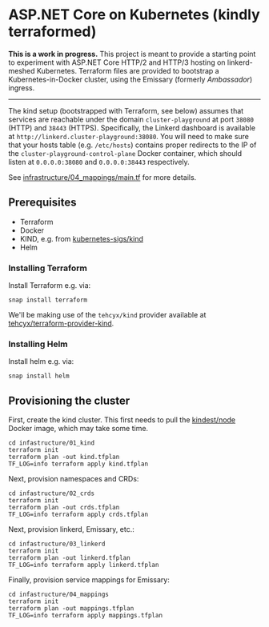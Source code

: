 # ASP.NET Core on Kubernetes (kindly terraformed)

**This is a work in progress.** This project is meant to provide a starting point to experiment with
ASP.NET Core HTTP/2 and HTTP/3 hosting on linkerd-meshed Kubernetes. Terraform files are provided
to bootstrap a Kubernetes-in-Docker cluster, using the Emissary (formerly _Ambassador_) ingress.

---

The kind setup (bootstrapped with Terraform, see below) assumes that services are reachable under the
domain `cluster-playground` at port `38080` (HTTP) and `38443` (HTTPS). Specifically, the Linkerd dashboard
is available at `http://linkerd.cluster-playground:38080`. You will need to make sure that your hosts table
(e.g. `/etc/hosts`) contains proper redirects to the IP of the `cluster-playground-control-plane` Docker container,
which should listen at `0.0.0.0:38080` and `0.0.0.0:38443` respectively.

See [infrastructure/04_mappings/main.tf](infrastructure/04_mappings/main.tf) for more details.

## Prerequisites

- Terraform
- Docker
- KIND, e.g. from [kubernetes-sigs/kind](https://github.com/kubernetes-sigs/kind/releases)
- Helm

### Installing Terraform

Install Terraform e.g. via:

```shell
snap install terraform
```

We'll be making use of the `tehcyx/kind` provider available at [tehcyx/terraform-provider-kind](https://github.com/tehcyx/terraform-provider-kind). 

### Installing Helm

Install helm e.g. via:

```shell
snap install helm
```

## Provisioning the cluster

First, create the kind cluster. This first needs to pull the [kindest/node](https://hub.docker.com/r/kindest/node/)
Docker image, which may take some time.

```shell
cd infastructure/01_kind
terraform init
terraform plan -out kind.tfplan
TF_LOG=info terraform apply kind.tfplan
```

Next, provision namespaces and CRDs:

```shell
cd infastructure/02_crds
terraform init
terraform plan -out crds.tfplan
TF_LOG=info terraform apply crds.tfplan
```

Next, provision linkerd, Emissary, etc.:

```shell
cd infastructure/03_linkerd
terraform init
terraform plan -out linkerd.tfplan
TF_LOG=info terraform apply linkerd.tfplan
```

Finally, provision service mappings for Emissary:

```shell
cd infastructure/04_mappings
terraform init
terraform plan -out mappings.tfplan
TF_LOG=info terraform apply mappings.tfplan
```
